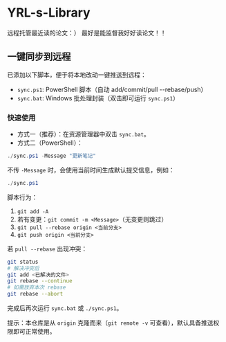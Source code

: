 # YRL-s-Library
远程托管最近读的论文：）
最好是能监督我好好读论文！！

## 一键同步到远程

已添加以下脚本，便于将本地改动一键推送到远程：

- `sync.ps1`: PowerShell 脚本（自动 add/commit/pull --rebase/push）
- `sync.bat`: Windows 批处理封装（双击即可运行 `sync.ps1`）

### 快速使用

- 方式一（推荐）：在资源管理器中双击 `sync.bat`。
- 方式二（PowerShell）：

```powershell
./sync.ps1 -Message "更新笔记"
```

不传 `-Message` 时，会使用当前时间生成默认提交信息，例如：

```powershell
./sync.ps1
```

脚本行为：

1. `git add -A`
2. 若有变更：`git commit -m <Message>`（无变更则跳过）
3. `git pull --rebase origin <当前分支>`
4. `git push origin <当前分支>`

若 `pull --rebase` 出现冲突：

```bash
git status
# 解决冲突后
git add <已解决的文件>
git rebase --continue
# 如需放弃本次 rebase
git rebase --abort
```

完成后再次运行 `sync.bat` 或 `./sync.ps1`。

提示：本仓库是从 `origin` 克隆而来（`git remote -v` 可查看），默认具备推送权限即可正常使用。